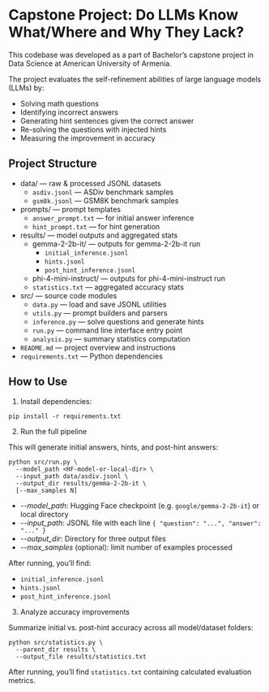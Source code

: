 # Capstone Project: Do LLMs Know What/Where and Why They Lack?

This codebase was developed as a part of Bachelor’s capstone project in Data Science at American University of Armenia.

The project evaluates the self-refinement abilities of large language models (LLMs) by:
- Solving math questions
- Identifying incorrect answers
- Generating hint sentences given the correct answer
- Re-solving the questions with injected hints
- Measuring the improvement in accuracy

## Project Structure


  - data/ — raw & processed JSONL datasets  
    - `asdiv.jsonl` — ASDiv benchmark samples  
    - `gsm8k.jsonl` — GSM8K benchmark samples  
  - prompts/ — prompt templates  
    - `answer_prompt.txt` — for initial answer inference  
    - `hint_prompt.txt` — for hint generation  
  - results/ — model outputs and aggregated stats  
    - gemma-2-2b-it/ — outputs for gemma-2-2b-it run  
      - `initial_inference.jsonl`  
      - `hints.jsonl`  
      - `post_hint_inference.jsonl`  
    - phi-4-mini-instruct/ — outputs for phi-4-mini-instruct run  
    - `statistics.txt` — aggregated accuracy stats  
  - src/ — source code modules  
    - `data.py` — load and save JSONL utilities  
    - `utils.py` — prompt builders and parsers  
    - `inference.py` — solve questions and generate hints  
    - `run.py` — command line interface entry point  
    - `analysis.py` — summary statistics computation  
  - `README.md` — project overview and instructions  
  - `requirements.txt` — Python dependencies  


## How to Use

1. Install dependencies:

```
pip install -r requirements.txt
```

2. Run the full pipeline

This will generate initial answers, hints, and post-hint answers:

```
python src/run.py \
  --model_path <HF-model-or-local-dir> \
  --input_path data/asdiv.jsonl \
  --output_dir results/gemma-2-2b-it \
  [--max_samples N]
```

- *--model_path*: Hugging Face checkpoint (e.g. `google/gemma-2-2b-it`) or local directory  
- *--input_path*: JSONL file with each line `{ "question": "...", "answer": "..." }`  
- *--output_dir*: Directory for three output files  
- *--max_samples* (optional): limit number of examples processed  

After running, you’ll find:

- `initial_inference.jsonl`  
- `hints.jsonl`  
- `post_hint_inference.jsonl`  

3. Analyze accuracy improvements

Summarize initial vs. post-hint accuracy across all model/dataset folders:

```
python src/statistics.py \
  --parent_dir results \
  --output_file results/statistics.txt
```

After running, you’ll find `statistics.txt` containing calculated evaluation metrics.

